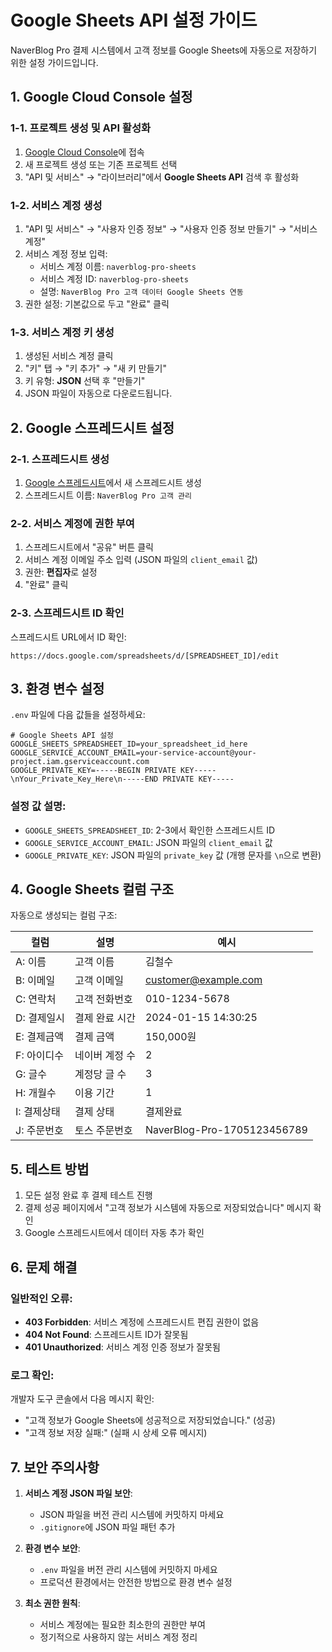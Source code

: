 # Google Sheets API 설정 가이드

NaverBlog Pro 결제 시스템에서 고객 정보를 Google Sheets에 자동으로 저장하기 위한 설정 가이드입니다.

## 1. Google Cloud Console 설정

### 1-1. 프로젝트 생성 및 API 활성화

1. [Google Cloud Console](https://console.cloud.google.com/)에 접속
2. 새 프로젝트 생성 또는 기존 프로젝트 선택
3. "API 및 서비스" → "라이브러리"에서 **Google Sheets API** 검색 후 활성화

### 1-2. 서비스 계정 생성

1. "API 및 서비스" → "사용자 인증 정보" → "사용자 인증 정보 만들기" → "서비스 계정"
2. 서비스 계정 정보 입력:
   - 서비스 계정 이름: `naverblog-pro-sheets`
   - 서비스 계정 ID: `naverblog-pro-sheets`
   - 설명: `NaverBlog Pro 고객 데이터 Google Sheets 연동`
3. 권한 설정: 기본값으로 두고 "완료" 클릭

### 1-3. 서비스 계정 키 생성

1. 생성된 서비스 계정 클릭
2. "키" 탭 → "키 추가" → "새 키 만들기"
3. 키 유형: **JSON** 선택 후 "만들기"
4. JSON 파일이 자동으로 다운로드됩니다.

## 2. Google 스프레드시트 설정

### 2-1. 스프레드시트 생성

1. [Google 스프레드시트](https://sheets.google.com/)에서 새 스프레드시트 생성
2. 스프레드시트 이름: `NaverBlog Pro 고객 관리`

### 2-2. 서비스 계정에 권한 부여

1. 스프레드시트에서 "공유" 버튼 클릭
2. 서비스 계정 이메일 주소 입력 (JSON 파일의 `client_email` 값)
3. 권한: **편집자**로 설정
4. "완료" 클릭

### 2-3. 스프레드시트 ID 확인

스프레드시트 URL에서 ID 확인:

```
https://docs.google.com/spreadsheets/d/[SPREADSHEET_ID]/edit
```

## 3. 환경 변수 설정

`.env` 파일에 다음 값들을 설정하세요:

```env
# Google Sheets API 설정
GOOGLE_SHEETS_SPREADSHEET_ID=your_spreadsheet_id_here
GOOGLE_SERVICE_ACCOUNT_EMAIL=your-service-account@your-project.iam.gserviceaccount.com
GOOGLE_PRIVATE_KEY=-----BEGIN PRIVATE KEY-----\nYour_Private_Key_Here\n-----END PRIVATE KEY-----
```

### 설정 값 설명:

- `GOOGLE_SHEETS_SPREADSHEET_ID`: 2-3에서 확인한 스프레드시트 ID
- `GOOGLE_SERVICE_ACCOUNT_EMAIL`: JSON 파일의 `client_email` 값
- `GOOGLE_PRIVATE_KEY`: JSON 파일의 `private_key` 값 (개행 문자를 `\n`으로 변환)

## 4. Google Sheets 컬럼 구조

자동으로 생성되는 컬럼 구조:

| 컬럼        | 설명           | 예시                        |
| ----------- | -------------- | --------------------------- |
| A: 이름     | 고객 이름      | 김철수                      |
| B: 이메일   | 고객 이메일    | customer@example.com        |
| C: 연락처   | 고객 전화번호  | 010-1234-5678               |
| D: 결제일시 | 결제 완료 시간 | 2024-01-15 14:30:25         |
| E: 결제금액 | 결제 금액      | 150,000원                   |
| F: 아이디수 | 네이버 계정 수 | 2                           |
| G: 글수     | 계정당 글 수   | 3                           |
| H: 개월수   | 이용 기간      | 1                           |
| I: 결제상태 | 결제 상태      | 결제완료                    |
| J: 주문번호 | 토스 주문번호  | NaverBlog-Pro-1705123456789 |

## 5. 테스트 방법

1. 모든 설정 완료 후 결제 테스트 진행
2. 결제 성공 페이지에서 "고객 정보가 시스템에 자동으로 저장되었습니다" 메시지 확인
3. Google 스프레드시트에서 데이터 자동 추가 확인

## 6. 문제 해결

### 일반적인 오류:

- **403 Forbidden**: 서비스 계정에 스프레드시트 편집 권한이 없음
- **404 Not Found**: 스프레드시트 ID가 잘못됨
- **401 Unauthorized**: 서비스 계정 인증 정보가 잘못됨

### 로그 확인:

개발자 도구 콘솔에서 다음 메시지 확인:

- "고객 정보가 Google Sheets에 성공적으로 저장되었습니다." (성공)
- "고객 정보 저장 실패:" (실패 시 상세 오류 메시지)

## 7. 보안 주의사항

1. **서비스 계정 JSON 파일 보안**:

   - JSON 파일을 버전 관리 시스템에 커밋하지 마세요
   - `.gitignore`에 JSON 파일 패턴 추가

2. **환경 변수 보안**:

   - `.env` 파일을 버전 관리 시스템에 커밋하지 마세요
   - 프로덕션 환경에서는 안전한 방법으로 환경 변수 설정

3. **최소 권한 원칙**:
   - 서비스 계정에는 필요한 최소한의 권한만 부여
   - 정기적으로 사용하지 않는 서비스 계정 정리
